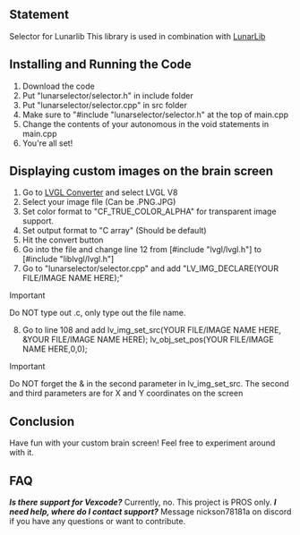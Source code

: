 ## Statement
 Selector for Lunarlib
This library is used in combination with [LunarLib](https://github.com/LunarC1/Lunar)
## Installing and Running the Code
1. Download the code
2. Put "lunarselector/selector.h" in include folder
3. Put "lunarselector/selector.cpp" in src folder
4. Make sure to "#include "lunarselector/selector.h" at the top of main.cpp
5. Change the contents of your autonomous in the void statements in main.cpp
6. You're all set!
## Displaying custom images on the brain screen
1. Go to [LVGL Converter](https://lvgl.io/tools/imageconverter) and select LVGL V8
2. Select your image file (Can be .PNG.JPG)
3. Set color format to "CF_TRUE_COLOR_ALPHA" for transparent image support.
4. Set output format to "C array" (Should be default)
5. Hit the convert button
6. Go into the file and change line 12 from [#include "lvgl/lvgl.h"] to [#include "liblvgl/lvgl.h"]
7. Go to "lunarselector/selector.cpp" and add "LV_IMG_DECLARE(YOUR FILE/IMAGE NAME HERE);"
>[!IMPORTANT]
> Do NOT type out .c, only type out the file name.
8. Go to line 108 and add lv_img_set_src(YOUR FILE/IMAGE NAME HERE, &YOUR FILE/IMAGE NAME HERE); lv_obj_set_pos(YOUR FILE/IMAGE NAME HERE,0,0);
>[!IMPORTANT]
> Do NOT forget the & in the second parameter in lv_img_set_src.
> The second and third parameters are for X and Y coordinates on the screen
## Conclusion
Have fun with your custom brain screen!
Feel free to experiment around with it.
## FAQ
_**Is there support for Vexcode?**_
Currently, no. This project is PROS only.
_**I need help, where do I contact support?**_
Message nickson78181a on discord if you have any questions or want to contribute.
